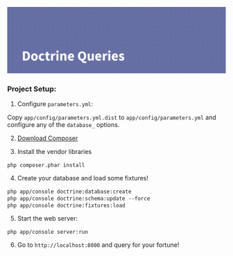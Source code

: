 ![Doctrine Queries](./web/images/banner.png)

### Project Setup:

1) Configure `parameters.yml`:

Copy `app/config/parameters.yml.dist` to `app/config/parameters.yml` and
configure any of the `database_` options.

2) [Download Composer](https://getcomposer.org/)

3) Install the vendor libraries

```
php composer.phar install
```

4) Create your database and load some fixtures!

```
php app/console doctrine:database:create
php app/console doctrine:schema:update --force
php app/console doctrine:fixtures:load
```

5) Start the web server:

```
php app/console server:run
```

6) Go to `http://localhost:8000` and query for your fortune!
